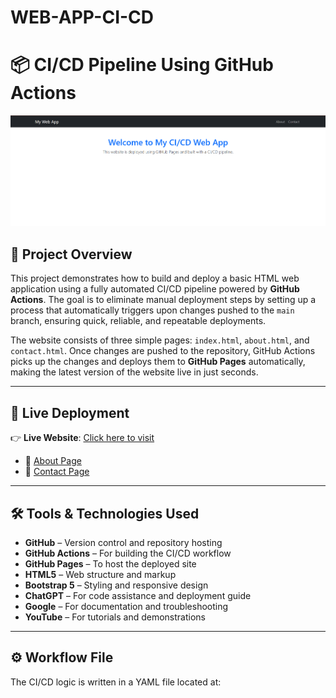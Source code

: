 # WEB-APP-CI-CD
# 📦 CI/CD Pipeline Using GitHub Actions

![Web App Screenshot](https://raw.githubusercontent.com/sharmaaniket123/WEB-APP-CI-CD/main/Screenshot%202025-06-05%20140218.png)

## 📌 Project Overview

This project demonstrates how to build and deploy a basic HTML web application using a fully automated CI/CD pipeline powered by **GitHub Actions**. The goal is to eliminate manual deployment steps by setting up a process that automatically triggers upon changes pushed to the `main` branch, ensuring quick, reliable, and repeatable deployments.

The website consists of three simple pages: `index.html`, `about.html`, and `contact.html`. Once changes are pushed to the repository, GitHub Actions picks up the changes and deploys them to **GitHub Pages** automatically, making the latest version of the website live in just seconds.

---

## 🚀 Live Deployment

👉 **Live Website**: [Click here to visit](https://sharmaaniket123.github.io/WEB-APP-CI-CD)

- 🔗 [About Page](https://sharmaaniket123.github.io/WEB-APP-CI-CD/about.html)  
- 🔗 [Contact Page](https://sharmaaniket123.github.io/WEB-APP-CI-CD/contact.html)

---

## 🛠️ Tools & Technologies Used

- **GitHub** – Version control and repository hosting  
- **GitHub Actions** – For building the CI/CD workflow  
- **GitHub Pages** – To host the deployed site  
- **HTML5** – Web structure and markup  
- **Bootstrap 5** – Styling and responsive design  
- **ChatGPT** – For code assistance and deployment guide  
- **Google** – For documentation and troubleshooting  
- **YouTube** – For tutorials and demonstrations

---

## ⚙️ Workflow File

The CI/CD logic is written in a YAML file located at:

